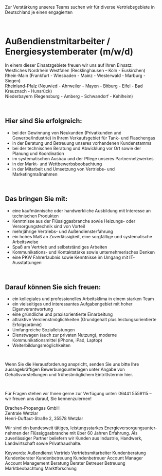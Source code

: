 Zur Verstärkung unseres Teams suchen wir für diverse Vertriebsgebiete in Deutschland je einen engagierten

 

# Außendienstmitarbeiter / Energiesystemberater (m/w/d)


In einem dieser Einsatzgebiete freuen wir uns auf Ihren Einsatz:  
Westliches Nordrhein Westfalen (Recklinghausen – Köln - Euskirchen)  
Rhein-Main (Frankfurt - Wiesbaden - Mainz - Westerwald - Marburg - Siegen)  
Rheinland-Pfalz (Neuwied - Ahrweiler - Mayen - Bitburg - Eifel - Bad Kreuznach - Hunsrück)  
Niederbayern (Regensburg - Amberg - Schwandorf - Kehlheim)

 

## Hier sind Sie erfolgreich:

* bei der Gewinnung von Neukunden (Privatkunden und Gewerbe/Industrie) in Ihrem Verkaufsgebiet für Tank- und Flaschengas
* in der Beratung und Betreuung unseres vorhandenen Kundenstamms
* bei der technischen Beratung und Abwicklung vor Ort sowie der Planung und Koordination
* im systematischen Ausbau und der Pflege unseres Partnernetzwerkes
* in der Markt- und Wettbewerbsbeobachtung
* in der Mitarbeit und Umsetzung von Vertriebs- und Marketingmaßnahmen



 

## Das bringen Sie mit:

* eine kaufmännische oder handwerkliche Ausbildung mit Interesse an technischen Produkten
* Kenntnisse aus der Flüssiggasbranche sowie Heizungs- oder Versorgungstechnik sind von Vorteil
* mehrjährige Vertriebs- und Außendiensterfahrung
* ein hohes Maß an Zuverlässigkeit, eine sorgfältige und systematische Arbeitsweise
* Spaß am Vertrieb und selbstständiges Arbeiten
* Kommunikations- und Kontaktstärke sowie unternehmerisches Denken
* eine PKW Fahrerlaubnis sowie Kenntnisse im Umgang mit IT-Ausstattungen



 

## Darauf können Sie sich freuen:

* ein kollegiales und professionelles Arbeitsklima in einem starken Team
* ein vielseitiges und interessantes Aufgabengebiet mit hoher Eigenverantwortung
* eine gründliche und praxisorientierte Einarbeitung
* attraktive Verdienstmöglichkeiten (Grundgehalt plus leistungsorientierte Erfolgsprämie)
* Umfangreiche Sozialleistungen
* Dienstwagen (auch zur privaten Nutzung), moderne Kommunikationsmittel (iPhone, iPad, Laptop)
* Weiterbildungsmöglichkeiten



 

Wenn Sie die Herausforderung anspricht, senden Sie uns bitte Ihre aussagekräftigen Bewerbungsunterlagen unter Angabe von Gehaltsvorstellungen und frühestmöglichem Eintrittstermin hier.

 

Für Fragen stehen wir Ihnen gerne zur Verfügung unter: 06441 5559115 – wir freuen uns darauf, Sie kennenzulernen!

Drachen-Propangas GmbH   
Zentrale Wetzlar  
Henri-Duffaut-Straße 2, 35578 Wetzlar

Wir sind ein bundesweit tätiges, leistungsstarkes Energie­ver­sor­gungs­unter­nehmen der Flüssiggasbranche mit über 60 Jahren Erfahrung. Als zuverlässiger Partner beliefern wir Kunden aus Industrie, Handwerk, Landwirtschaft so­wie Privathaushalte.



Keywords: Außendienst Vertrieb Vertriebsmitarbeiter Kundenberatung Kundenberater Kundenbetreuung Kundenbetreuer Account Manager Account Management Beratung Berater Betreuer Betreuung Marktbeobachtung Marktforschung
